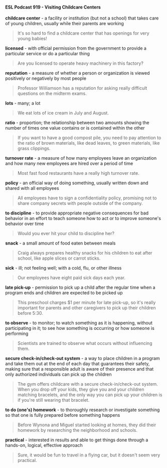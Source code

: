 #### ESL Podcast 919 - Visiting Childcare Centers

**childcare center** - a facility or institution (but not a school) that takes care of
young children, usually while their parents are working

> It's so hard to find a childcare center that has openings for very young babies!

**licensed** - with official permission from the government to provide a particular
service or do a particular thing

> Are you licensed to operate heavy machinery in this factory?

**reputation** - a measure of whether a person or organization is viewed positively
or negatively by most people

> Professor Williamson has a reputation for asking really difficult questions on the
midterm exams.

**lots** - many; a lot

> We eat lots of ice cream in July and August.

**ratio** - proportion; the relationship between two amounts showing the number of
times one value contains or is contained within the other

> If you want to have a good compost pile, you need to pay attention to the ratio
of brown materials, like dead leaves, to green materials, like grass clippings.

**turnover rate** - a measure of how many employees leave an organization and
how many new employees are hired over a period of time

> Most fast food restaurants have a really high turnover rate.

**policy** - an official way of doing something, usually written down and shared with
all employees

> All employees have to sign a confidentiality policy, promising not to share
company secrets with people outside of the company.

**to discipline** - to provide appropriate negative consequences for bad behavior
in an effort to teach someone how to act or to improve someone's behavior over
time

> Would you ever hit your child to discipline her?

**snack** - a small amount of food eaten between meals

> Craig always prepares healthy snacks for his children to eat after school, like
apple slices or carrot sticks.

**sick** - ill; not feeling well; with a cold, flu, or other illness

> Our employees have eight paid sick days each year.

**late pick-up** - permission to pick up a child after the regular time when a
program ends and children are expected to be picked up

> This preschool charges $1 per minute for late pick-up, so it's really important for
parents and other caregivers to pick up their children before 5:30.

**to observe** - to monitor; to watch something as it is happening, without
participating in it; to see how something is occurring or how someone is
performing

> Scientists are trained to observe what occurs without influencing them.

**secure check-in/check-out system** - a way to place children in a program and
take them out at the end of each day that guarantees their safety, making sure
that a responsible adult is aware of their presence and that only authorized
individuals can pick up the children

> The gym offers childcare with a secure check-in/check-out system. When you
drop off your kids, they give you and your children matching bracelets, and the
only way you can pick up your children is if you're still wearing that bracelet.

**to do (one's) homework** - to thoroughly research or investigate something so
that one is fully prepared before something happens

> Before Wynona and Miguel started looking at homes, they did their homework
by researching the neighborhood and schools.

**practical** - interested in results and able to get things done through a hands-on,
logical, effective approach

> Sure, it would be fun to travel in a flying car, but it doesn't seem very practical.

